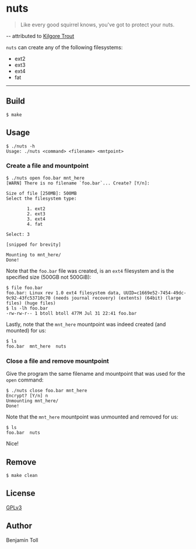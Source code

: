 # nuts

> Like every good squirrel knows, you've got to protect your nuts.

-- attributed to [Kilgore Trout]

`nuts` can create any of the following filesystems:

- ext2
- ext3
- ext4
- fat

---

## Build

```
$ make
```

## Usage

```
$ ./nuts -h
Usage: ./nuts <command> <filename> <mntpoint>
```

### Create a file and mountpoint

```
$ ./nuts open foo.bar mnt_here
[WARN] There is no filename `foo.bar`... Create? [Y/n]:

Size of file [250MB]: 500MB
Select the filesystem type:

        1. ext2
        2. ext3
        3. ext4
        4. fat

Select: 3

[snipped for brevity]

Mounting to mnt_here/
Done!
```

Note that the `foo.bar` file was created, is an `ext4` filesystem and is the specified size (500GB not 500GiB):

```
$ file foo.bar
foo.bar: Linux rev 1.0 ext4 filesystem data, UUID=c1669e52-7454-49dc-9c92-43fc53710c70 (needs journal recovery) (extents) (64bit) (large files) (huge files)
$ ls -lh foo.bar
-rw-rw-r-- 1 btoll btoll 477M Jul 31 22:41 foo.bar
```

Lastly, note that the `mnt_here` mountpoint was indeed created (and mounted) for us:

```
$ ls
foo.bar  mnt_here  nuts
```

### Close a file and remove mountpoint

Give the program the same filename and mountpoint that was used for the `open` command:

```
$ ./nuts close foo.bar mnt_here
Encrypt? [Y/n] n
Unmounting mnt_here/
Done!
```

Note that the `mnt_here` mountpoint was unmounted and removed for us:

```
$ ls
foo.bar  nuts
```

Nice!

## Remove

```
$ make clean
```

## License

[GPLv3](COPYING)

## Author

Benjamin Toll

[Kilgore Trout]: https://en.wikipedia.org/wiki/Kilgore_Trout

